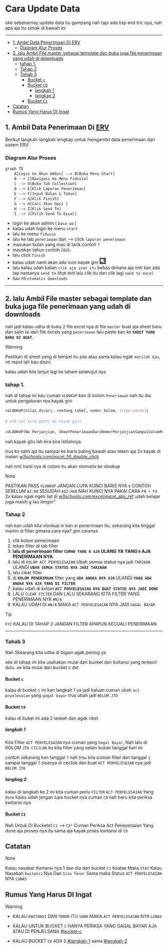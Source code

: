 # Cara Update Data 

oke sebenarnay update data itu gampang nah tapi ada tisp and tric nya, nah apa aja itu simak di bawah ini 

---

<!-- TOC start (generated with https://github.com/derlin/bitdowntoc) -->

- [1. Ambil Data Penerimaan Di ERV](#1-ambil-data-penerimaan-di-erv)
   * [Diagram Alur Proses](#diagram-alur-proses)
- [2. lalu Ambil File master sebagai template dan buka juga file penerimaan yang udah di downloads](#2-lalu-ambil-file-master-sebagai-template-dan-buka-juga-file-penerimaan-yang-udah-di-downloads)
   * [tahap 1.](#tahap-1)
   * [Tahap 2](#tahap-2)
   * [Tahab 3](#tahab-3)
      + [Bucket `c`](#bucket-c)
      + [Bucket `C0`](#bucket-c0)
         - [langkah 1](#langkah-1)
         - [langkag 2](#langkag-2)
      + [Bucket `C1`](#bucket-c1)
- [Catatan](#catatan)
- [Rumus Yang Harus DI Ingat](#rumus-yang-harus-di-ingat)

<!-- TOC end -->

<!-- TOC --><a name="1-ambil-data-penerimaan-di-erv"></a>
## 1. Ambil Data Penerimaan Di [ERV](http://erp.indoprof.co.id/WSWebClient/Default.aspx)


Berikut langkah-langkah lengkap untuk mengambil data penerimaan dari sistem ERV:

<!-- TOC --><a name="diagram-alur-proses"></a>
### Diagram Alur Proses
```mermaid
graph TD
    A[Login ke Akun Admin] --> B[Buka Menu Start]
    B --> C[Navigasi ke Menu Fidusia]
    C --> D[Buka Tab Collection]
    D --> E[Klik Laporan Penerimaan]
    E --> F[Input Bulan & Tahun]
    F --> G[Klik Finish]
    G --> H[Cari Ikon Opsi ]
    H --> I[Klik Send To]
    I --> J[Pilih Send To Excel]
```

- login ke akun admin ( `baca wa` )
- kalau udah login ke menu `start`
- lalu ke menu `fidusia`
- lalu ke tab `penerimaan` dan --> click `laporan penerimaan`
- masukan bulan yang mau di tarik contoh `7`
- mauskan tahun contoh `2025`
- lalu click `finish`
- kalau udah nanti akan ada icon kayak gini ![optionImage](../../img/option.png)
- lalu kalau udah kalian `clik aja icon itu` bebas dimana aja nnti kan ada tap namanya `send to` _lihat teiti_ lalu clik itu dan clik lagi `send to excel` 
- llau nti `otomatis downloads`

---

<!-- TOC --><a name="2-lalu-ambil-file-master-sebagai-template-dan-buka-juga-file-penerimaan-yang-udah-di-downloads"></a>
## 2. lalu Ambil File master sebagai template dan buka juga file penerimaan yang udah di downloads

nah jadi kalau udha di buka 2 file excel nya di file `master` buat aja sheet baru dan salin isi dari file excels yang `penerimaan` lalu paste kan ke **`SHEET YANG BARU DI BUAT`**. 

> [!WARNING]
> Pastikan di sheet yang di tempel itu pas atau sama kalau ngak `matilah kau`, nti repot lah kau disini.

kalau udah kita lanjut lagi ke taham selanujut nya

<!-- TOC --><a name="tahap-1"></a>
### tahap 1.
nah di tahap ini kau cuman `VLOOKUP` kan di kolom `Penerimaan` nah itu dia untuk pengaturan nya kayak gini 
```sh
=VLOOKUP(nilai_dicari, rentang_tabel, nomor_kolom, [tipe_cocok])

# nah ini kita ganti ke kayak gini 

=VLOOKUP(No Perjanjian, SheetPenerimaanDariNomorPerjanjianSampaiColomPenerimaanCollector, Biasanya20KalauNgakKoHitungAjaSendiri, [0/FALSE])
```

nah kayak gitu lah kira kira istilahnya.

trus ko salin aja itu sampai ke baris paling bawah atau teken aja 2x kayak di materi [w3schools.com/excel_fill_double_click](https://www.w3schools.com/excel/excel_fill_double_click.php)

nah nnti haisl nya di colom itu akan otomatis ke vlookup 

> [!NOTE]
> PASTIKAN PASS `VLOOKUP` JANGAN LUPA KUNCI BARIS NYA `$` CONTOH SEBELUM `A2:H8` SESUDAH `A$2:H$8` NAH KUNCI NYA PAKAI CARA `FN + F4` 2x
> kalau ngak ngeti liat di [w3schools.com/excel/excel_abs_ref](https://www.w3schools.com/excel/excel_abs_ref.php)
> udah belajar juga maish g tau longor"


<!-- TOC --><a name="tahap-2"></a>
### Tahap 2

nah kan udah kita vlookup in kan si penerimaan itu, sekarang kita tinggal mainin si filter gimana cara nya?
gini caranya

1. clik kolom penerimaan
2. tekan filter di tab filter
3. **lalu di penerimaan filter `CUMAN YANG 0 AJA` ULANG YA YANG `0` AJA PENERIMAAN NYA**
4. lalu di `KOLOM ACT PENYELESAIAN` Ubah semua status nya jadi `TARIKAN` ULANGI **`UBAH SEMUA STATUS NYA JADI TARIKAN`**
5. lalu clear filter
6. di **`KOLOM PENERIMAAN`** filter yang **`ADA ANGKA NYA AJA`** ULANGI **`YANG ADA ANGKA NYA AJA YANG DI FILTER`**
7. kalau udah di kolom **`ACT PENYELESAIAN NYA BUAT STATUS NYA JADI DONE`**
8. LALU `CLEAR FILTER` DAN LALU SEKARANG KITA FILTER YANG PENERIMAAN NYA `#N/A`
9. KALAU UDAH DI `#N/A` MAKA `ACT PENYELESAIAN` NYA JADI `GAGAL BAYAR`


> [!TIP]
> `FYI` KALAU DI TAHAP 2 JANGAN FILTER APAPUN KECUALI PENERIMAAN

---

<!-- TOC --><a name="tahab-3"></a>
### Tahab 3

Nah Skearang kita udha di bigian agak pening ya 

oke di tahap ini kita usahakan mulai dari bucket dan kuitansi yang terkecil dulu.
oe kita mulai dari bucket c dst

<!-- TOC --><a name="bucket-c"></a>
#### Bucket `c`
kalau di bucket c ini kan langkah 1 ya
jadi kaluan cuman ubah `act pnyelesaian` yang `gagal bayar` trus ubah jadi `BELUM JTO`

<!-- TOC --><a name="bucket-c0"></a>
#### Bucket `C0`
kalau di buket ini ada 2 lankah dan agak ribet 

<!-- TOC --><a name="langkah-1"></a>
##### langkah 1

Kita Filter `ACT PENYELESAIAN` nya cuman yang `Gagal Bayar`, Nah lalu di KOLOM `JTO CICILAN` itu kita filter yang selain bukan tanggal hari ini 

contoh sekarang kan tanggal `7` nah trsu kita cuman filter dari tanggal `1` sampai tanggal `7` sisanya di ceclisk dan buat `ACT PENYELESAIAN` nya jadi `BELUM JTO`

<!-- TOC --><a name="langkag-2"></a>
##### langkag 2

kalau di langkah ke 2 ini kita cuman perlu `FILTER` `ACT PENYELESAIAN` Yang `Done` kalau udah jangan lupa bucket nya cuman `C0` nah baru kita periksa kwitansi nya

<!-- TOC --><a name="bucket-c1"></a>
#### Bucket `C1`

Nah Untuk DI Bucketet `C1` --> `CX*` Cuman Periksa Act Peneyelsaian Yang done aja 
proses nya itu sama aja kayak proes kwitansi di `C0` 

<!-- TOC --><a name="catatan"></a>
## Catatan

> [!NOTE]
> Kalau nasabar Kwitansi nya 1 dan dia dari bucket `C1` Keatas Maka `STAY`
> Kalau Nasabah `Kwitansi` Nya Dan `Sisa Tenor` Sama maka Status `ACT PENYELESAIAN` NYA `LUNAS`

<!-- TOC --><a name="rumus-yang-harus-di-ingat"></a>
## Rumus Yang Harus DI Ingat

> [!WARNING]
> * KALAU `KWITANSI` DAN `TENOR` ITU `SAMA` MAKA `ACT PENYELESAIAN` NYA `LUNAS`
>
> * KALAU UNTUK BUCKET `C` HANYA PERIKSA YANG GAGAL BAYAR AJA ATAU DI PENJELSANA [#bucket-c](#bucket-c)
> * KALAU BUCKET `C0` ADA 2 [#langkah-1](#langkah-1) sama [#langkah-2](#langkag-2)